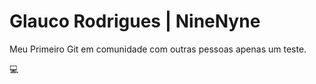 # Glauco Rodrigues | NineNyne

Meu Primeiro Git em comunidade com outras pessoas apenas um teste.

💻 